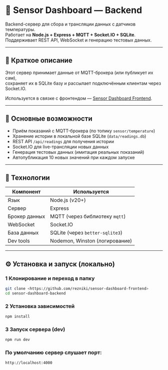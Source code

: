 # 📡 Sensor Dashboard — Backend

Backend-сервер для сбора и трансляции данных с датчиков температуры.  
Работает на **Node.js + Express + MQTT + Socket.IO + SQLite**.  
Поддерживает REST API, WebSocket и генерацию тестовых данных.

---

## 🧠 Краткое описание

Этот сервер принимает данные от MQTT-брокера (или публикует их сам),  
сохраняет их в SQLite базу и рассылает подключённым клиентам через Socket.IO.

Используется в связке с фронтендом — [Sensor Dashboard Frontend](https://github.com/rezniki/sensor-dashboard-frontend).

---

## 🚀 Основные возможности

- Приём показаний с MQTT-брокера (по топику `sensor/temperature`)
- Хранение истории в локальной базе SQLite (`data/readings.db`)
- REST API `/api/readings` для получения истории
- Socket.IO для live-трансляции новых данных
- Генерация тестовых данных (имитация реальных показаний)
- Автопубликация 10 новых значений при каждом запуске

---

## 🧩 Технологии

| Компонент | Используется |
|------------|---------------|
| Язык | Node.js (v20+) |
| Сервер | Express |
| Брокер данных | MQTT (через библиотеку `mqtt`) |
| WebSocket | Socket.IO |
| База данных | SQLite (через `better-sqlite3`) |
| Dev tools | Nodemon, Winston (логирование) |

---

## ⚙️ Установка и запуск (локально)

### 1 Клонирование и переход в папку
```bash
git clone <https://github.com/rezniki/sensor-dashboard-frontend>
cd sensor-dashboard-backend
```

### 2 Установка зависимостей
```bash
npm install
```

### 3 Запуск сервера (dev)
```bash
npm run dev
```

### По умолчанию сервер слушает порт:
```bash
http://localhost:4000
```
